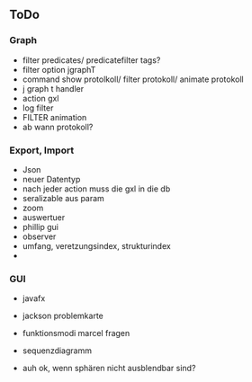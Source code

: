 ## ToDo 
### Graph
- filter predicates/ predicatefilter tags?
- filter option jgraphT 
- command show protolkoll/ filter protokoll/ animate protokoll
- j graph t handler
- action gxl
- log filter 
-  FILTER animation
- ab wann protokoll? 

### Export, Import
- Json
- neuer Datentyp 
- nach jeder action muss die gxl in die db
- seralizable aus param
- zoom
- auswertuer
- phillip gui
- observer
- umfang, veretzungsindex, strukturindex
- 

### GUI
- javafx

- jackson problemkarte
- funktionsmodi marcel fragen
- sequenzdiagramm
- auh ok, wenn sphären nicht ausblendbar sind?